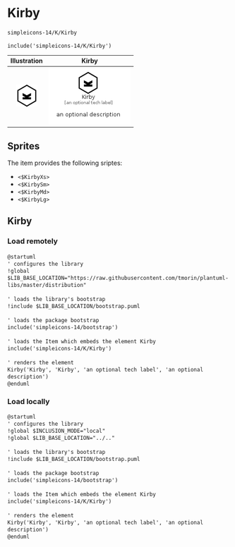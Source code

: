 # Kirby


```text
simpleicons-14/K/Kirby
```

```text
include('simpleicons-14/K/Kirby')
```



| Illustration | Kirby |
| :---: | :---: |
| ![illustration for Illustration](../../simpleicons-14/K/Kirby.png) | ![illustration for Kirby](../../simpleicons-14/K/Kirby.Local.png) |



## Sprites
The item provides the following sriptes:

- `<$KirbyXs>`
- `<$KirbySm>`
- `<$KirbyMd>`
- `<$KirbyLg>`





## Kirby

### Load remotely
```plantuml
@startuml
' configures the library
!global $LIB_BASE_LOCATION="https://raw.githubusercontent.com/tmorin/plantuml-libs/master/distribution"

' loads the library's bootstrap
!include $LIB_BASE_LOCATION/bootstrap.puml

' loads the package bootstrap
include('simpleicons-14/bootstrap')

' loads the Item which embeds the element Kirby
include('simpleicons-14/K/Kirby')

' renders the element
Kirby('Kirby', 'Kirby', 'an optional tech label', 'an optional description')
@enduml
```

### Load locally
```plantuml
@startuml
' configures the library
!global $INCLUSION_MODE="local"
!global $LIB_BASE_LOCATION="../.."

' loads the library's bootstrap
!include $LIB_BASE_LOCATION/bootstrap.puml

' loads the package bootstrap
include('simpleicons-14/bootstrap')

' loads the Item which embeds the element Kirby
include('simpleicons-14/K/Kirby')

' renders the element
Kirby('Kirby', 'Kirby', 'an optional tech label', 'an optional description')
@enduml
```

